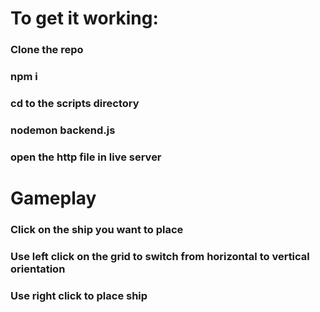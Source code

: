 <h1>To get it working:</h1>
<h3>Clone the repo</h3>
<h3>npm i</h3>
<h3>cd to the scripts directory</h3>
<h3>nodemon backend.js</h3>
<h3>open the http file in live server</h3>

<h1>Gameplay</h1>
<h3>Click on the ship you want to place</h3>
<h3>Use left click on the grid to switch from horizontal to vertical orientation</h3>
<h3>Use right click to place ship</h3>
